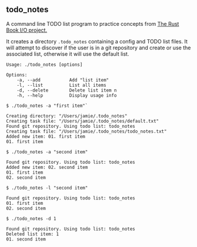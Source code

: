 ## todo_notes

A command line TODO list program to practice concepts from [The Rust Book I/O project.](https://doc.rust-lang.org/book/ch12-00-an-io-project.html)

It creates a directory `.todo_notes` containing a config and TODO list files. It will attempt to discover if the user is in a git repository and create or use the associated list, otherwise it will use the default list.

```
Usage: ./todo_notes [options]

Options:
    -a, --add           Add "list item"
    -l, --list          List all items
    -d, --delete        Delete list item n
    -h, --help          Display usage info
```

```
$ ./todo_notes -a "first item"`

Creating directory: "/Users/jamie/.todo_notes"
Creating task file: "/Users/jamie/.todo_notes/default.txt"
Found git repository. Using todo list: todo_notes
Creating task file: "/Users/jamie/.todo_notes/todo_notes.txt"
Added new item: 01. first item
01. first item
```

```
$ ./todo_notes -a "second item"

Found git repository. Using todo list: todo_notes
Added new item: 02. second item
01. first item
02. second item
```

```
$ ./todo_notes -l "second item"

Found git repository. Using todo list: todo_notes
01. first item
02. second item
```

```
$ ./todo_notes -d 1

Found git repository. Using todo list: todo_notes
Deleted list item: 1
01. second item
```

